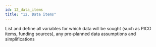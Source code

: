 ```yaml
---
id: 12_data_items
title: "12. Data items"
---
```

List and define all variables for which data will be sought (such as PICO items, funding sources), any pre-planned data assumptions and simplifications